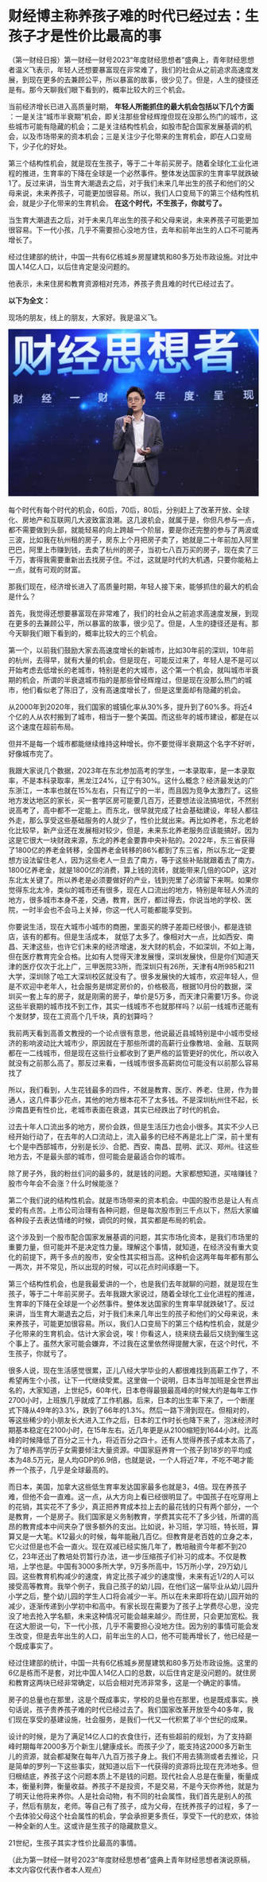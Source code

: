 # 财经博主称养孩子难的时代已经过去：生孩子才是性价比最高的事

（第一财经日报）第一财经一财号2023“年度财经思想者”盛典上，青年财经思想者温义飞表示，年轻人还想要暴富现在非常难了，我们的社会从之前追求高速度发展，到现在更多的去兼顾公平，所以暴富的故事，很少见了。但是，人生的捷径还是有。那今天聊我们眼下看到的，概率比较大的三个机会。

当前经济增长已进入高质量时期， **年轻人所能抓住的最大机会包括以下几个方面**
：一是关注“城市半衰期”机会，即关注那些曾经辉煌但现在没那么热门的城市，这些城市可能有隐藏的机会；二是关注结构性机会，如股市配合国家发展基调的机会，以及市场带来的资本机会；三是关注少子化带来的生育机会，即在人口变局下，少子化的好处。

第三个结构性机会，就是现在生孩子，等于二十年前买房子。随着全球化工业化进程的推进，生育率的下降在全球是一个必然事件。整体发达国家的生育率早就跌破1了。反过来讲，当生育大潮退去之后，对于我们未来几年出生的孩子和他们的父母来说，未来养孩子，可能更加很容易。所以，我们人口变局下的第三个结构性机会，就是少子化带来的生育机会。
**在这个时代，不生孩子，你就亏了。**

当生育大潮退去之后，对于未来几年出生的孩子和父母来说，未来养孩子可能更加很容易。下一代小孩，几乎不需要担心没地方住，去年和前年出生的人口不可能再增长了。

经过住建部的统计，中国一共有6亿栋城乡房屋建筑和80多万处市政设施。对比中国人14亿人口，以后住肯定是没问题的。

他表示，未来住房和教育资源相对充沛，养孩子贵且难的时代已经过去了。

**以下为全文：**

现场的朋友，线上的朋友，大家好。我是温义飞。

![4d2ccd778f65b401102cdccdc83bdc28.jpg](https://raw.githubusercontent.com/qqhsx/qqnews_image/main/2024/01/10/财经博主称养孩子难的时代已经过去：生孩子才是性价比最高的事/4d2ccd778f65b401102cdccdc83bdc28.jpg)

每个时代有每个时代的机会，60后，70后，80后，分别赶上了改革开放、全球化、房地产和互联网几大波致富浪潮。这几波机会，就属于是，你但凡参与一点，都不需要做到头部，就能轻易的向上跨越一个阶层，要是你还完整的参与了两波或三波，比如我在杭州租的房子，房东上个月把房子卖了，她就是二十年前加入阿里巴巴，阿里上市赚到钱，去卖了杭州的房子，当初七八百万买的房子，现在卖了三千万，害得我需要重新出去找房子住。不过，这就是时代的大机遇，只要你能粘上一点，就有可观的财富。

那我们现在，经济增长进入了高质量时期，年轻人接下来，能够抓住的最大的机会是什么？

首先，我觉得还想要暴富现在非常难了，我们的社会从之前追求高速度发展，到现在更多的去兼顾公平，所以暴富的故事，很少见了。但是，人生的捷径还是有。那今天聊我们眼下看到的，概率比较大的三个机会。

第一个，以前我们鼓励大家去高速度增长的新城市，比如30年前的深圳，10年前的杭州，去得早，就有大量的机会。但是现在，可能反过来了，年轻人是不是可以开始考虑去低增长的老城市，特别是老的大城市，这个第一个机会，就叫城市半衰期的机会，所谓的半衰退城市指的是那些曾经辉煌过，但是现在没那么热门的城市，他们看似老了陈旧了，没有高速度增长了，但是这里面却有隐藏的机会。

从2000年到2020年，我们国家的城镇化率从30%多，提升到了60%多。将近4个亿的人从农村搬到了城市，相当于一整个美国。而这些年的城市建设，都是在以这个速度在超前布局。

但并不是每一个城市都能继续维持这种增长。你不要觉得半衰期这个名字不好听，好像城市完了。

我跟大家说几个数据，2023年在东北参加高考的学生，一本录取率，是一本录取率，不是本科录取率，黑龙江24%，辽宁有30%。这什么概念？经济最发达的广东浙江，一本率也就在15%左右，只有辽宁的一半，而且因为竞争太激烈了。这些地方发达地区的家长，买一套学区房可能要几百万，还要想法设法搞培优，不然别说高考了，高中都不一定能上。而东北，很早就完成了社会基础建设，年轻人都往外走，那么享受这些基础服务的人就少了，性价比就出来。再比如养老，东北老龄化比较早，新产业还在发展相对较少，但是，未来东北养老服务应该能搞好。因为这是它很大一块财政来源，东北的养老金要靠中央补贴的。2022年，东三省获得了1800亿的养老金转移，全国养老金转移的86%都到了东三省，所以东北一定要想方设法留住老人，因为这些老人一旦去了南方，等于这些补贴就跟着去了南方。1800亿养老金，就是1800亿的消费，算上钱的流转，就能带来几倍的GDP，这对东北太关键了。所以养老是必须要做好的产业，钱到兜里了必须留下来啊。如果你觉得东北太冷，类似的城市还有很多，现在人口流出的地方，特别是年轻人外流的地方，很多城市本身不差，交通，教育，医疗，都过得去，你说当地的学校、医院，一时半会也不会马上关掉，你这一代人可能都能享受到。

你要说生活，现在大城市小城市的商圈，里面买的牌子差距已经很小，都是连锁店，该有的都有。但是生活成本，
就低了太多了。像相对大一点，比如西安、南昌、天津这些，也许它们未来的经济增速，发大财的机会，不如深圳，不如上海，但在医疗教育完全合格。比如有人觉得天津发展慢，深圳发展快，但是你们知道天津的医疗仅次于北上广，三甲医院33所，而深圳只有26所，天津有4所985和211大学，深圳除了哈工大深圳校区就没有了。很多发展快的大城市，欢迎年轻人，但是不欢迎中老年人，社会服务是绑定房价的，价格极高，根据10月份的数据，深圳买一套上车的房子，就是刚需的房子，单价是5万多，而天津只需要1万多。你说这些半衰期的城市找不到工作，其实一线城市不也就那样吗？以前一线城市还能有个发财梦，现在工资高个几千块，真的划算吗？

我前两天看到高善文教授的一个论点很有意思，他说最近县城特别是中小城市受经济的影响波动比大城市少，原因就在于那些所谓的高薪行业像教培、金融、互联网都在一二线城市，但是现在这些行业都收到了更严格的监管更好的优化，所以收入就没有之前那么高了。那反过来看，一线城市很多高薪岗位可能没有以前那么容易找了

所以，我们看到，人生花钱最多的四件，不就是教育、医疗、养老、住房，作为普通人，这几件事少花点，其他的地方根本花不了太多钱。不是深圳杭州住不起，长沙南昌更有性价比，老城市表面在衰退，其实已经跌出了时代的机会。

过去十年人口流出多的地方，房价会跌，但是生活压力也会小很多。其实不少人已经开始行动了，在去年的人口流动上，流入最多的已经不再是北上广深，前十里有七个是中西部城市，分别是长沙、合肥、西安、南昌、昆明、武汉、郑州。往这些地方去，不是最头部的城市，但可能会是最适合你的城市。

除了房子外，我的粉丝们问的最多的，就是钱的问题。大家都想知道，买啥赚钱？股市今年会不会涨？什么时候能涨？

第二个我们说的结构性机会。就是市场带来的资本机会。中国的股市总是让人有点爱的有点苦。上市公司治理有各种问题，但是每次股市到三千点以下，然后大家编各种段子去表达情绪的时候，调侃的时候，其实都是布局的机会。

这个涉及到一个股市配合国家发展基调的问题，其实市场化资本，是我们市场里的重要力量，但可能并不是决定性力量。理解这个事情，就知道，在经济没有重大变化的前提下，两千多点的股市，安全性其实相当高。这种机会这两年每年都有那么一两次，并不常见，所以出现的时候，可以花点时间琢磨一下。

第三个结构性机会，也是我最爱讲的一个，也是我们去年就聊的问题，就是现在生孩子，等于二十年前买房子。去年我跟大家说过，随着全球化工业化进程的推进，生育率的下降在全球是一个必然事件。整体发达国家的生育率早就跌破1了。反过来讲，当生育大潮退去之后，对于我们未来几年出生的孩子和他们的父母来说，未来养孩子，可能更加很容易。所以，我们人口变局下的第三个结构性机会，就是少子化带来的生育机会。估计大家会说，唉！你看这人，绕来绕去最后又绕到催生这个事上了。虽然大家可能会嫌弃，不过我在这里依然得提醒大家，在这个时代，不生孩子，你就亏了。

很多人说，现在生活感觉很累，正儿八经大学毕业的人都很难找到高薪工作了，不希望再生个小孩，让下一代继续受累。这里做一个说明，日本当年加班是全世界出名的，大家知道，上世纪5，60年代，日本卷得最狠最高峰的时候大约是每年工作2700小时，上班族几乎就成了工作机器。后来，日本的出生率下来了，一个断崖式下降从49年的3.3%，跌到了66年的1.3%。然后一路下滑到现在。但相对的，等这些稀少的小朋友长大进入工作之后，日本的工作时长也降下来了，泡沫经济时期基本稳定在2100小时，在15年左右。近几年更是从2100缩短到1644小时。比高峰的时候降低了百分之三十九，将近百分之四十。还有人觉得养孩子成本太高了，为了培养高学历子女需要倾注大量资源。中国家庭养育一个孩子到18岁的平均成本为48.5万元，是人均GDP的6.9倍，也就是说，一个人将近7年，不吃不喝才能养一个孩子，几乎是全球最高的。

而日本，美国，加拿大这些低生育率发达国家最多也就是3，4倍。现在养孩子难，但他不会一直难。这一点，从大方向上看已经很明显了。中国孩子在吃穿用上的花销，其实花不了多少，真正把养育成本拉上去的最花钱的只有两个部分，一个是教育，一个是房子。我们国家是义务制教育，学费其实花不了多少钱，所谓的高昂的教育成本中间夹杂了很多额外的支出。比如说，补习班，学习班，特长班，算算又是一大笔。K12最火的时候，每年能融几百亿。但教育是老百姓的立身之本，它火过但是也不会一直火。现在双减已经实施几年了，教培融资今年都不到20亿，23年还出了教培处罚暂行办法，进一步压缩孩子们补习的成本。不仅是教培，上学也是。中国有3000多所大学，9万多所高中，15万所小学，29万幼儿园。这些教育机构减少的速度，肯定比孩子减少的速度慢，未来有近1/2的人可以接受高等教育。我举个例子，我自己孩子的幼儿园，在他们这一届毕业从幼儿园升小学之后，整个幼儿园的学生人口将会减少一半。所以在未来即将在幼儿园开始的减少，逐渐传递到小学初中和高中。有家长现在需要为了孩子上学费尽心思，没完没了地去抢入学名额，未来这种情况可能会越来越少。而住房，只会更加宽松。我在这大胆说一句，下一代小孩，几乎不需要担心没地方住。因为别的事情可能会发生改变，但是去年出生的人口，前年出生的人口，他不可能再增长了，他已经是一个既成事实了。

经过住建部的统计，中国一共有6亿栋城乡房屋建筑和80多万处市政设施。这里的6亿是栋而不是套，对比中国人14亿人口的总数，以后住肯定是没问题的。就住房和教育这两块已经非常确定，以后会相对充沛非常多，这是一个确定的事情。

房子的总量也在那里，这是个既成事实，学校的总量也在那里，也是既成事实。换句话说，孩子贵养孩子难的时代已经过去了。我们国家改革开放至今40多年，我们现在享受的基建设施，社会服务，是我们一代又一代积累了半个世纪的成果。

设计的时候，是为了满足14亿人口的衣食住行，还有些超前的规划，为了支持巅峰时期每年2000多万个新生儿健康成长。而孩子少了，能支持这2000多万新生儿的资源，就会都凝聚在每年八九百万孩子身上。我们不用去猜测或者去推论，只是简单的罗列一下这些事实，就知道以后下一代获得的资源将比现在充沛地多。但归根结底，养孩子这个问题本质上不是钱的问题。现代社会人总是在衡量，衡量成本，衡量利弊，衡量收益。养孩子不是投资，不是交易，不是今天你养他，就是为了明天让他将来养你。人是社会动物，有不同的社会属性，我们首先是别人的孩子，然后有朋友，老师。等自己有了孩子，成为父母，在抚养孩子的过程，多了一个去体验父母这个社会属性的机会，学会承担更多责任，享受下一代的悲欢，体验一种全新的人生。这或许是生孩子的隐藏款意义。

21世纪，生孩子其实才性价比最高的事情。

（此为第一财经一财号2023“年度财经思想者”盛典上青年财经思想者演说原稿，本文内容仅代表作者本人观点）

